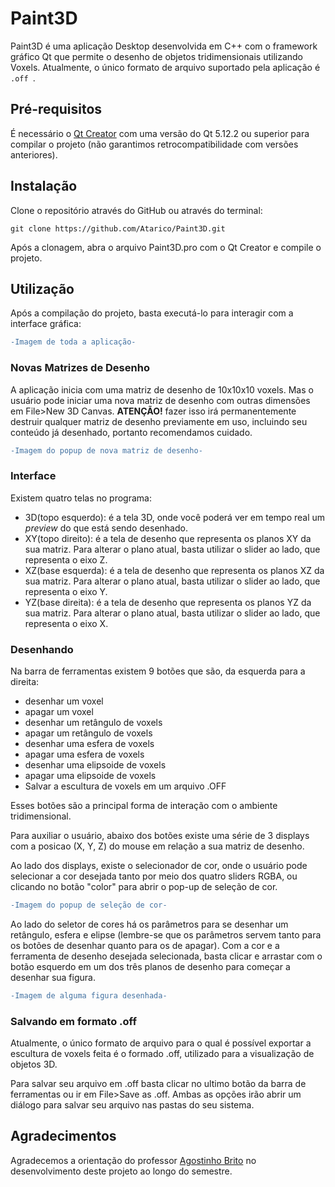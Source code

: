 # Paint3D

Paint3D é uma aplicação Desktop desenvolvida em C++ com o framework gráfico Qt que permite o desenho de objetos tridimensionais utilizando Voxels. Atualmente, o único formato de arquivo suportado pela aplicação é `.off `.

## Pré-requisitos

É necessário o [Qt Creator](https://www.qt.io/download) com uma versão do Qt 5.12.2 ou superior para compilar o projeto (não garantimos retrocompatibilidade com versões anteriores).

## Instalação

Clone o repositório através do GitHub ou através do terminal:
```git
git clone https://github.com/Atarico/Paint3D.git
```

Após a clonagem, abra o arquivo Paint3D.pro com o Qt Creator e compile o projeto.

## Utilização

Após a compilação do projeto, basta executá-lo para interagir com a interface gráfica:

```diff
-Imagem de toda a aplicação-
```

### Novas Matrizes de Desenho

A aplicação inicia com uma matriz de desenho de 10x10x10 voxels. Mas o usuário pode iniciar uma nova matriz de desenho com outras dimensões em File>New 3D Canvas. **ATENÇÃO!** fazer isso irá permanentemente destruir qualquer matriz de desenho previamente em uso, incluindo seu conteúdo já desenhado, portanto recomendamos cuidado.

```diff
-Imagem do popup de nova matriz de desenho-
```

### Interface

Existem quatro telas no programa: 
+ 3D(topo esquerdo): é a tela 3D, onde você poderá ver em tempo real um _preview_ do que está sendo desenhado.
+ XY(topo direito): é a tela de desenho que representa os planos XY da sua matriz. Para alterar o plano atual, basta utilizar o slider ao lado, que representa o eixo Z.
+ XZ(base esquerda): é a tela de desenho que representa os planos XZ da sua matriz. Para alterar o plano atual, basta utilizar o slider ao lado, que representa o eixo Y.
+ YZ(base direita): é a tela de desenho que representa os planos YZ da sua matriz. Para alterar o plano atual, basta utilizar o slider ao lado, que representa o eixo X.


### Desenhando

Na barra de ferramentas existem 9 botões que são, da esquerda para a direita:

+ desenhar um voxel
+ apagar um voxel
+ desenhar um retângulo de voxels
+ apagar um retângulo de voxels 
+ desenhar uma esfera de voxels 
+ apagar uma esfera de voxels
+ desenhar uma elipsoide de voxels
+ apagar uma elipsoide de voxels
+ Salvar a escultura de voxels em um arquivo .OFF

Esses botões são a principal forma de interação com o ambiente tridimensional.

Para auxiliar o usuário, abaixo dos botões existe uma série de 3 displays com a posicao (X, Y, Z) do mouse em relação a sua matriz de desenho.

Ao lado dos displays, existe o selecionador de cor, onde o usuário pode selecionar a cor desejada tanto por meio dos quatro sliders RGBA, ou clicando no botão "color" para abrir o pop-up de seleção de cor.

```diff
-Imagem do popup de seleção de cor-
```

Ao lado do seletor de cores há os parâmetros para se desenhar um retângulo, esfera e elipse (lembre-se que os parâmetros servem tanto para os botões de desenhar quanto para os de apagar).
Com a cor e a ferramenta de desenho desejada selecionada, basta clicar e arrastar com o botão esquerdo em um dos três planos de desenho para começar a desenhar sua figura.

```diff
-Imagem de alguma figura desenhada-
```

### Salvando em formato .off

Atualmente, o único formato de arquivo para o qual é possível exportar a escultura de voxels feita é o formado .off, utilizado para a visualização de objetos 3D.

Para salvar seu arquivo em .off basta clicar no ultimo botão da barra de ferramentas ou ir em File>Save as .off. Ambas as opções irão abrir um diálogo para salvar seu arquivo nas pastas do seu sistema.


## Agradecimentos

Agradecemos a orientação do professor [Agostinho Brito](https://agostinhobritojr.github.io/) no desenvolvimento deste projeto ao longo do semestre.
